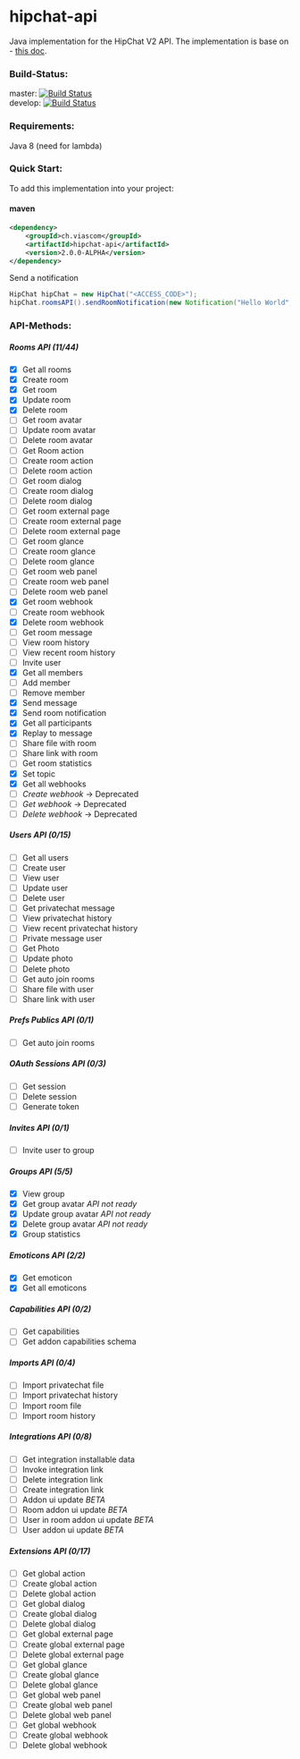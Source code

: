 hipchat-api
============
Java implementation for the HipChat V2 API. The implementation is base on - [this doc](https://www.hipchat.com/docs/apiv2).

### Build-Status:
master: [![Build Status](https://snap-ci.com/viascom/hipchat-api/branch/master/build_image)](https://snap-ci.com/viascom/hipchat-api/branch/master)<br/>
develop: [![Build Status](https://snap-ci.com/viascom/hipchat-api/branch/develop/build_image)](https://snap-ci.com/viascom/hipchat-api/branch/develop)

###  Requirements:
Java 8 (need for lambda)

### Quick Start:
To add this implementation into your project:

#### maven
```xml
<dependency>
    <groupId>ch.viascom</groupId>
    <artifactId>hipchat-api</artifactId>
    <version>2.0.0-ALPHA</version>
</dependency>
```

Send a notification
```java
HipChat hipChat = new HipChat("<ACCESS_CODE>");
hipChat.roomsAPI().sendRoomNotification(new Notification("Hello World", MessageColor.RED, true));
```

### API-Methods:

##### Rooms API (11/44)
- [x] Get all rooms
- [x] Create room
- [x] Get room
- [x] Update room
- [x] Delete room
- [ ] Get room avatar
- [ ] Update room avatar
- [ ] Delete room avatar
- [ ] Get Room action
- [ ] Create room action
- [ ] Delete room action
- [ ] Get room dialog
- [ ] Create room dialog
- [ ] Delete room dialog
- [ ] Get room external page
- [ ] Create room external page
- [ ] Delete room external page
- [ ] Get room glance
- [ ] Create room glance
- [ ] Delete room glance
- [ ] Get room web panel
- [ ] Create room web panel
- [ ] Delete room web panel
- [x] Get room webhook
- [ ] Create room webhook
- [x] Delete room webhook
- [ ] Get room message
- [ ] View room history
- [ ] View recent room history
- [ ] Invite user
- [x] Get all members
- [ ] Add member
- [ ] Remove member
- [x] Send message
- [x] Send room notification
- [x] Get all participants
- [x] Replay to message
- [ ] Share file with room
- [ ] Share link with room
- [ ] Get room statistics
- [x] Set topic
- [x] Get all webhooks
- [ ] *Create webhook* -> Deprecated
- [ ] *Get webhook* -> Deprecated
- [ ] *Delete webhook* -> Deprecated

##### Users API (0/15)
- [ ] Get all users
- [ ] Create user
- [ ] View user
- [ ] Update user
- [ ] Delete user
- [ ] Get privatechat message
- [ ] View privatechat history
- [ ] View recent privatechat history
- [ ] Private message user
- [ ] Get Photo
- [ ] Update photo
- [ ] Delete photo
- [ ] Get auto join rooms
- [ ] Share file with user
- [ ] Share link with user

##### Prefs Publics API (0/1)
- [ ] Get auto join rooms

##### OAuth Sessions API (0/3)
- [ ] Get session
- [ ] Delete session
- [ ] Generate token

##### Invites API (0/1)
- [ ] Invite user to group

##### Groups API (5/5)
- [x] View group
- [x] Get group avatar *API not ready*
- [x] Update group avatar *API not ready*
- [x] Delete group avatar *API not ready*
- [x] Group statistics

##### Emoticons API (2/2)
- [x] Get emoticon
- [x] Get all emoticons

##### Capabilities API (0/2)
- [ ] Get capabilities
- [ ] Get addon capabilities schema

##### Imports API (0/4)
- [ ] Import privatechat file
- [ ] Import privatechat history
- [ ] Import room file
- [ ] Import room history

##### Integrations API (0/8)
- [ ] Get integration installable data
- [ ] Invoke integration link
- [ ] Delete integration link
- [ ] Create integration link
- [ ] Addon ui update *BETA*
- [ ] Room addon ui update *BETA*
- [ ] User in room addon ui update *BETA*
- [ ] User addon ui update *BETA*

##### Extensions API (0/17)
- [ ] Get global action
- [ ] Create global action
- [ ] Delete global action
- [ ] Get global dialog
- [ ] Create global dialog
- [ ] Delete global dialog
- [ ] Get global external page
- [ ] Create global external page
- [ ] Delete global external page
- [ ] Get global glance
- [ ] Create global glance
- [ ] Delete global glance
- [ ] Get global web panel
- [ ] Create global web panel
- [ ] Delete global web panel
- [ ] Get global webhook
- [ ] Create global webhook
- [ ] Delete global webhook